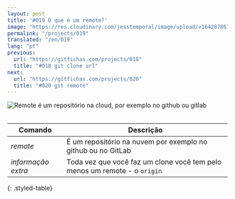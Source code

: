 ```yaml
---
layout: post
title: '#019 O que é um remote?'
image: "https://res.cloudinary.com/jesstemporal/image/upload/v1642878673/gitfichas/pt/019/thumbnail_fij0yt.jpg"
permalink: "/projects/019"
translated: "/en/019"
lang: "pt"
previous:
  url: "https://gitfichas.com/projects/018"
  title: "#018 git clone url"
next:
  url: "https://gitfichas.com/projects/020"
  title: "#020 git remote"
---
```


<img alt="Remote é um repositório na cloud, por exemplo no github ou gitlab" src="https://res.cloudinary.com/jesstemporal/image/upload/v1642878673/gitfichas/pt/019/full_tkqn0s.jpg"><br><br>

| Comando | Descrição |
|---------|-------------|
| _remote_ | É um repositório na nuvem por exemplo no github ou no GitLab |
| _informação extra_ | Toda vez que você faz um clone você tem pelo menos um remote - o `origin` |
{: .styled-table}





